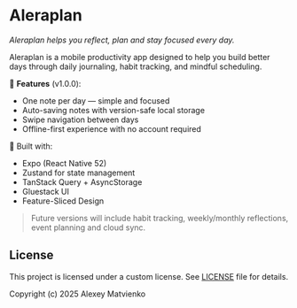 # Aleraplan

*Aleraplan helps you reflect, plan and stay focused every day.*

Aleraplan is a mobile productivity app designed to help you build better days through daily journaling, habit tracking, and mindful scheduling.

📌 **Features** (v1.0.0):
- One note per day — simple and focused
- Auto-saving notes with version-safe local storage
- Swipe navigation between days
- Offline-first experience with no account required

🧱 Built with:
- Expo (React Native 52)
- Zustand for state management
- TanStack Query + AsyncStorage
- Gluestack UI
- Feature-Sliced Design

> Future versions will include habit tracking, weekly/monthly reflections, event planning and cloud sync.

## License

This project is licensed under a custom license. See [LICENSE](./LICENSE) file for details.

Copyright (c) 2025 Alexey Matvienko 
